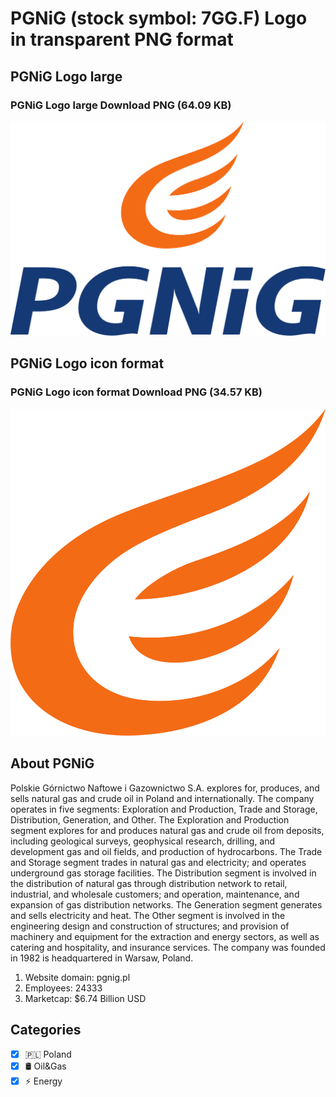 # PGNiG (stock symbol: 7GG.F) Logo in transparent PNG format

## PGNiG Logo large

### PGNiG Logo large Download PNG (64.09 KB)

![PGNiG Logo large Download PNG (64.09 KB)](/img/orig/7GG.F_BIG-72787537.png)

## PGNiG Logo icon format

### PGNiG Logo icon format Download PNG (34.57 KB)

![PGNiG Logo icon format Download PNG (34.57 KB)](/img/orig/7GG.F-40e0dd31.png)

## About PGNiG

Polskie Górnictwo Naftowe i Gazownictwo S.A. explores for, produces, and sells natural gas and crude oil in Poland and internationally. The company operates in five segments: Exploration and Production, Trade and Storage, Distribution, Generation, and Other. The Exploration and Production segment explores for and produces natural gas and crude oil from deposits, including geological surveys, geophysical research, drilling, and development gas and oil fields, and production of hydrocarbons. The Trade and Storage segment trades in natural gas and electricity; and operates underground gas storage facilities. The Distribution segment is involved in the distribution of natural gas through distribution network to retail, industrial, and wholesale customers; and operation, maintenance, and expansion of gas distribution networks. The Generation segment generates and sells electricity and heat. The Other segment is involved in the engineering design and construction of structures; and provision of machinery and equipment for the extraction and energy sectors, as well as catering and hospitality, and insurance services. The company was founded in 1982 is headquartered in Warsaw, Poland.

1. Website domain: pgnig.pl
2. Employees: 24333
3. Marketcap: $6.74 Billion USD


## Categories
- [x] 🇵🇱 Poland
- [x] 🛢 Oil&Gas
- [x] ⚡ Energy
